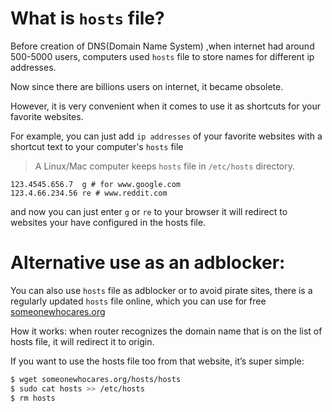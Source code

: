 # What is `hosts` file?

Before creation of DNS(Domain Name System) ,when internet had around 500-5000 users, computers used `hosts` file to store names for different ip addresses. 

Now since there are billions users on internet, it became obsolete.    

However, it is very convenient when it comes to use it as shortcuts for your favorite websites.

For example, you can just add `ip addresses` of your favorite websites with a shortcut text to your computer's `hosts` file

> A Linux/Mac computer keeps `hosts` file in `/etc/hosts` directory.

```
123.4545.656.7  g # for www.google.com
123.4.66.234.56 re # www.reddit.com 
```
and now you can just enter `g` or `re` to your browser it will redirect to websites your have configured in the hosts file. 

# Alternative use as an adblocker: 

You can also use `hosts` file as adblocker or to avoid pirate sites, there is a regularly updated `hosts` file online, which you can use for free [someonewhocares.org](https://someonewhocares.org/hosts/)

How it works: when router recognizes the domain name that is on the list of hosts file, it will redirect it to origin. 

If you want to use the hosts file too from that website, it’s super simple:
```bash
$ wget someonewhocares.org/hosts/hosts
$ sudo cat hosts >> /etc/hosts
$ rm hosts
```
